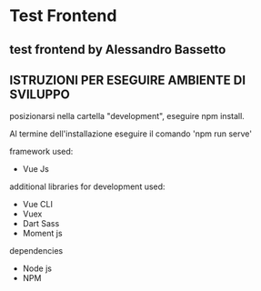 # Test Frontend

test frontend by Alessandro Bassetto
---------------------
ISTRUZIONI PER ESEGUIRE AMBIENTE DI SVILUPPO
--------------------------------------------
posizionarsi nella cartella "development",
eseguire npm install.

Al termine dell'installazione
eseguire il comando 'npm run serve'


framework used: 
* Vue Js

additional libraries for development used:
* Vue CLI
* Vuex
* Dart Sass
* Moment js

dependencies
* Node js
* NPM